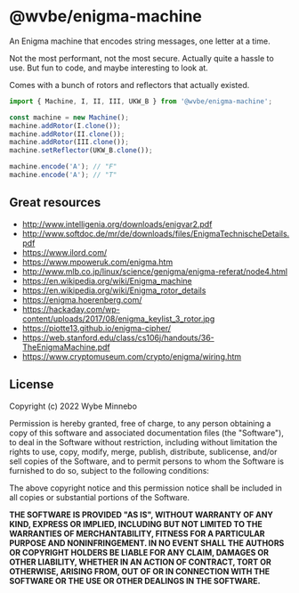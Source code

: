# @wvbe/enigma-machine

An Enigma machine that encodes string messages, one letter at a time.

Not the most performant, not the most secure. Actually quite a hassle to use. But fun to code,
and maybe interesting to look at.

Comes with a bunch of rotors and reflectors that actually existed.

```ts
import { Machine, I, II, III, UKW_B } from '@wvbe/enigma-machine';

const machine = new Machine();
machine.addRotor(I.clone());
machine.addRotor(II.clone());
machine.addRotor(III.clone());
machine.setReflector(UKW_B.clone());

machine.encode('A'); // "F"
machine.encode('A'); // "T"
```

## Great resources

-   http://www.intelligenia.org/downloads/enigvar2.pdf
- http://www.softdoc.de/mr/de/downloads/files/EnigmaTechnischeDetails.pdf
- https://www.ilord.com/
- https://www.mpoweruk.com/enigma.htm
-   http://www.mlb.co.jp/linux/science/genigma/enigma-referat/node4.html
-   https://en.wikipedia.org/wiki/Enigma_machine
-   https://en.wikipedia.org/wiki/Enigma_rotor_details
-   https://enigma.hoerenberg.com/
-   https://hackaday.com/wp-content/uploads/2017/08/enigma_keylist_3_rotor.jpg
-   https://piotte13.github.io/enigma-cipher/
-   https://web.stanford.edu/class/cs106j/handouts/36-TheEnigmaMachine.pdf
-   https://www.cryptomuseum.com/crypto/enigma/wiring.htm

## License

Copyright (c) 2022 Wybe Minnebo

Permission is hereby granted, free of charge, to any person obtaining a copy of this software and associated
documentation files (the "Software"), to deal in the Software without restriction, including without limitation the
rights to use, copy, modify, merge, publish, distribute, sublicense, and/or sell copies of the Software, and to permit
persons to whom the Software is furnished to do so, subject to the following conditions:

The above copyright notice and this permission notice shall be included in all copies or substantial portions of the
Software.

**THE SOFTWARE IS PROVIDED "AS IS", WITHOUT WARRANTY OF ANY KIND, EXPRESS OR IMPLIED, INCLUDING BUT NOT LIMITED TO THE
WARRANTIES OF MERCHANTABILITY, FITNESS FOR A PARTICULAR PURPOSE AND NONINFRINGEMENT. IN NO EVENT SHALL THE AUTHORS OR
COPYRIGHT HOLDERS BE LIABLE FOR ANY CLAIM, DAMAGES OR OTHER LIABILITY, WHETHER IN AN ACTION OF CONTRACT, TORT OR
OTHERWISE, ARISING FROM, OUT OF OR IN CONNECTION WITH THE SOFTWARE OR THE USE OR OTHER DEALINGS IN THE SOFTWARE.**